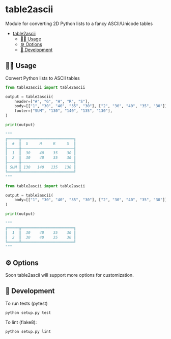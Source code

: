 # table2ascii

Module for converting 2D Python lists to a fancy ASCII/Unicode tables

- [table2ascii](#table2ascii)
  - [🧑‍💻 Usage](#-usage)
  - [⚙️ Options](#️-options)
  - [🧰 Development](#-development)

<!-- 
## 📥 Installation

``pip install table2ascii`` 
-->

## 🧑‍💻 Usage

Convert Python lists to ASCII tables

```py
from table2ascii import table2ascii

output = table2ascii(
    header=["#", "G", "H", "R", "S"],
    body=[["1", "30", "40", "35", "30"], ["2", "30", "40", "35", "30"]],
    footer=["SUM", "130", "140", "135", "130"],
)

print(output)

"""
╔═════╦═══════════════════════╗
║  #  ║  G     H     R     S  ║
╟─────╫───────────────────────╢
║  1  ║  30    40    35    30 ║
║  2  ║  30    40    35    30 ║
╟─────╫───────────────────────╢
║ SUM ║ 130   140   135   130 ║
╚═════╩═══════════════════════╝
"""
```

```py
from table2ascii import table2ascii

output = table2ascii(
    body=[["1", "30", "40", "35", "30"], ["2", "30", "40", "35", "30"]]
)

print(output)

"""
╔═════╦═══════════════════════╗
║  1  ║  30    40    35    30 ║
║  2  ║  30    40    35    30 ║
╚═════╩═══════════════════════╝
"""
```

## ⚙️ Options

Soon table2ascii will support more options for customization.


## 🧰 Development

To run tests (pytest)

``python setup.py test``

To lint (flake8):

``python setup.py lint``